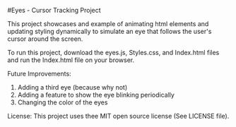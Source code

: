 #Eyes - Cursor Tracking Project

This project showcases and example of animating html elements and updating styling dynamically to simulate an eye that follows the user's cursor around the screen. 

To run this project, download the eyes.js, Styles.css, and Index.html files and run the Index.html file on your browser.

Future Improvements:
1) Adding a third eye (because why not)
2) Adding a feature to show the eye blinking periodically
3) Changing the color of the eyes

License: This project uses thee MIT open source license (See LICENSE file).
